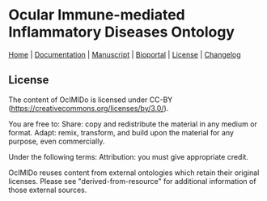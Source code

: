 # Ocular Immune-mediated Inflammatory Diseases Ontology

[Home](README.md) | [Documentation](MIRO.md) | [Manuscript](https://doi.org/10.1016/j.compbiomed.2021.104542) | [Bioportal](https://bioportal.bioontology.org/ontologies/OCIMIDO) | [License](LICENSE.md) | [Changelog](CHANGELOG.md)

## License

The content of OcIMIDo is licensed under CC-BY (https://creativecommons.org/licenses/by/3.0/).

You are free to:
Share: copy and redistribute the material in any medium or format.
Adapt: remix, transform, and build upon the material for any purpose, even commercially.

Under the following terms:
Attribution: you must give appropriate credit.

OcIMIDo reuses content from external ontologies which retain their original licenses. 
Please see "derived-from-resource" for additional information of those external sources.

